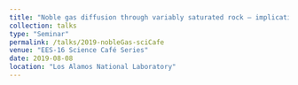 ```yaml
---
title: "Noble gas diffusion through variably saturated rock – implications for verification of sub- surface nuclear events"
collection: talks
type: "Seminar"
permalink: /talks/2019-nobleGas-sciCafe
venue: "EES-16 Science Café Series"
date: 2019-08-08
location: "Los Alamos National Laboratory"
---
```


<!-- This is a description of your conference proceedings talk, note the different field in type. You can put anything in this field. -->




